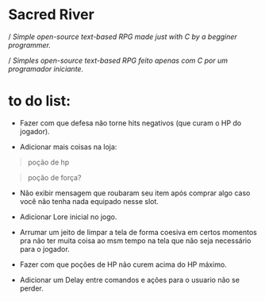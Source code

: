 # Sacred River

/ *Simple open-source text-based RPG made just with C by a begginer programmer.*

/ *Simples open-source text-based RPG feito apenas com C por um programador iniciante.*

# to do list:

- Fazer com que defesa não torne hits negativos (que curam o HP do jogador).

- Adicionar mais coisas na loja:
 > poção de hp
 
 > poção de força?

- Não exibir mensagem que roubaram seu item após comprar algo caso você não tenha nada equipado nesse slot.

- Adicionar Lore inicial no jogo.

- Arrumar um jeito de limpar a tela de forma coesiva  em certos momentos pra não ter muita coisa ao msm tempo na tela que não seja necessário para o jogador.

- Fazer com que poções de HP não curem acima do HP máximo.

- Adicionar um Delay entre comandos e ações para o usuario não se perder.
